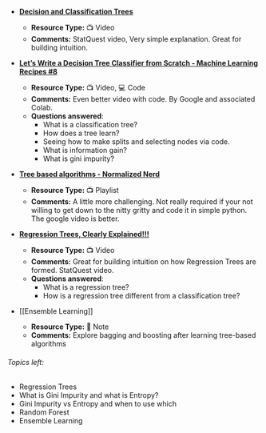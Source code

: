 - [**Decision and Classification Trees**](https://www.youtube.com/watch?v=_L39rN6gz7Y)
   - **Resource Type:** 📺 Video
   - **Comments:** StatQuest video, Very simple explanation. Great for building intuition.

- [**Let’s Write a Decision Tree Classifier from Scratch - Machine Learning Recipes #8**](https://www.youtube.com/watch?v=LDRbO9a6XPU)
   - **Resource Type:** 📺 Video, 💻 Code
   - **Comments:** Even better video with code. By Google and associated Colab.
   - **Questions answered**: 
	   - What is a classification tree?
	   - How does a tree learn?
	   - Seeing how to make splits and selecting nodes via code.
	   - What is information gain?
	   - What is gini impurity?

-  [**Tree based algorithms - Normalized Nerd**](https://www.youtube.com/playlist?list=PLM8wYQRetTxAl5FpMIJCcJbfZjSB0IeC_)
   - **Resource Type:** 📺 Playlist
   - **Comments:** A little more challenging. Not really required if your not willing to get down to the nitty gritty and code it in simple python. The google video is better.

- [**Regression Trees, Clearly Explained!!!**](https://www.youtube.com/watch?v=g9c66TUylZ4)
   - **Resource Type:** 📺 Video
   - **Comments:** Great for building intuition on how Regression Trees are formed. StatQuest video.
   - **Questions answered**: 
	   - What is a regression tree?
	   - How is a regression tree different from a classification tree?

- [[Ensemble Learning]]
   - **Resource Type:** 🔗 Note
   - **Comments:** Explore bagging and boosting after learning tree-based algorithms


###### Topics left:
- Regression Trees
- What is Gini Impurity and what is Entropy?
- Gini Impurity vs Entropy and when to use which
- Random Forest
- Ensemble Learning